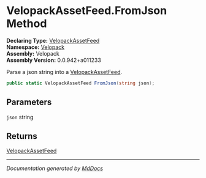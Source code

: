 ﻿<!--  
  <auto-generated>   
    The contents of this file were generated by a tool.  
    Changes to this file may be list if the file is regenerated  
  </auto-generated>   
-->

# VelopackAssetFeed.FromJson Method

**Declaring Type:** [VelopackAssetFeed](../index.md)  
**Namespace:** [Velopack](../../index.md)  
**Assembly:** Velopack  
**Assembly Version:** 0.0.942+a011233

Parse a json string into a [VelopackAssetFeed](../index.md).

```csharp
public static VelopackAssetFeed FromJson(string json);
```

## Parameters

`json`  string

## Returns

[VelopackAssetFeed](../index.md)

___

*Documentation generated by [MdDocs](https://github.com/ap0llo/mddocs)*
